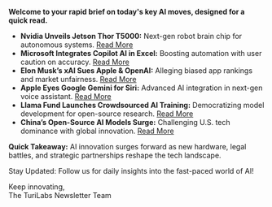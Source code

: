 <p><strong>Welcome to your rapid brief on today's key AI moves, designed for a quick read.</strong></p>
<ul>
<li><strong>Nvidia Unveils Jetson Thor T5000:</strong> Next-gen robot brain chip for autonomous systems. <a href="https://www.cnbc.com/2025/08/25/nvidias-thor-t5000-robot-brain-chip.html">Read More</a></li>
<li><strong>Microsoft Integrates Copilot AI in Excel:</strong> Boosting automation with user caution on accuracy. <a href="https://www.pcgamer.com/software/ai/microsoft-launches-copilot-ai-function-in-excel-but-warns-not-to-use-it-in-any-task-requiring-accuracy-or-reproducibility/">Read More</a></li>
<li><strong>Elon Musk’s xAI Sues Apple &amp; OpenAI:</strong> Alleging biased app rankings and market unfairness. <a href="https://www.reuters.com/legal/litigation/elon-musks-xai-sues-apple-openai-over-ai-competition-app-store-rankings-2025-08-25/">Read More</a></li>
<li><strong>Apple Eyes Google Gemini for Siri:</strong> Advanced AI integration in next-gen voice assistant. <a href="https://www.reuters.com/business/apple-talks-use-googles-gemini-ai-power-revamped-siri-bloomberg-news-reports-2025-08-22/">Read More</a></li>
<li><strong>Llama Fund Launches Crowdsourced AI Training:</strong> Democratizing model development for open-source research. <a href="https://llama.fund">Read More</a></li>
<li><strong>China’s Open-Source AI Models Surge:</strong> Challenging U.S. tech dominance with global innovation. <a href="https://www.economist.com/business/2025/08/21/china-is-quietly-upstaging-america-with-its-open-models">Read More</a></li>
</ul>
<p><strong>Quick Takeaway:</strong> AI innovation surges forward as new hardware, legal battles, and strategic partnerships reshape the tech landscape.</p>
<p>Stay Updated: Follow us for daily insights into the fast-paced world of AI! </p>
<p>Keep innovating,<br />
The TuriLabs Newsletter Team</p>